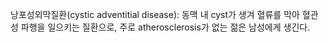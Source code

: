 낭포성외막질환(cystic adventitial disease): 동맥 내 cyst가 생겨 혈류를 막아 혈관성 파행을 일으키는 질환으로, 주로 atherosclerosis가 없는 젊은 남성에게 생긴다.